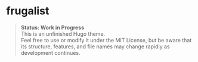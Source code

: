 # frugalist

> **Status: Work in Progress**  
> This is an unfinished Hugo theme.  
> Feel free to use or modify it under the MIT License, but be aware that its structure, features, and file names may change rapidly as development continues.
